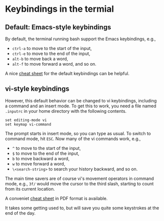 # Keybindings in the termial

## Default: Emacs-style keybindings

By default, the terminal running bash support the Emacs keybindings, e.g.,
  * `ctrl-a` to move to the start of the input,
  * `ctrl-e` to move to the end of the input,
  * `alt-b` to move back a word,
  * `alt-f` to move forward a word, and so on.

A nice [cheat sheet](https://github.com/fliptheweb/bash-shortcuts-cheat-sheet) for the default keybindings can be helpful.


## vi-style keybindings

However, this default behavior can be changed to vi keybindings, including
a command and an insert mode.  To get this to work, you need a file
named `.inputrc` in your home directory with the following contents.
```
set editing-mode vi
set keymap vi-command
```

The prompt starts in insert mode, so you can type as usual.  To switch to
command mode, hit `ESC`. Now many of the vi commands work, e.g.,
  * `^` to move to the start of the input,
  * `$` to move to the end of the input,
  * `b` to move backward a word,
  * `w` to move forward a word,
  * `\<search-string>` to search your history backward, and so on.

The main time savers are of course vi's movement operators in
command mode, e.g., `3f/` would move the cursor to the third slash,
starting to count from its current location.

A conveniet [cheat sheet](http://www.catonmat.net/download/bash-vi-editing-mode-cheat-sheet.pdf) in PDF format is available.

It takes some getting used to, but will save you quite some keystrokes
at the end of the day.
